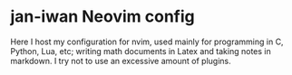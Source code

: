 # jan-iwan Neovim config 

Here I host my configuration for nvim, used mainly for programming in C, Python, Lua, etc; writing math documents in Latex and taking notes in markdown. I try not to use an excessive amount of plugins.


